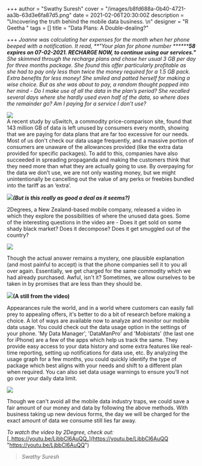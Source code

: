 +++
author = "Swathy Suresh"
cover = "/images/b8fd688a-0b40-4721-aa3b-63d3e6fa87d5.png"
date = 2021-02-06T20:30:00Z
description = "Uncovering the truth behind the mobile data business. \n"
designer = "R Geetha "
tags = []
title = "Data Plans: A Double-dealing?"

+++
_Joanne was calculating her expenses for the month when her phone beeped with a notification. It read, **"Your plan for phone number ********58 expires on 07-02-2021. RECHARGE NOW, to continue using our services."** She skimmed through the recharge plans and chose her usual 3 GB per day for three months package. She found this offer particularly profitable as she had to pay only less than twice the money required for a 1.5 GB pack. Extra benefits for less money! She smiled and patted herself for making a wise choice. But as she was about to pay, a random thought popped into her mind - Do I make use of all the data in the plan’s period? She recalled several days where she hardly used even half of the data, so where does the remainder go? Am I paying for a service I don’t use?_

![](/images/data-plan-1.png)  
A recent study by uSwitch, a commodity price-comparison site, found that 143 million GB of data is left unused by consumers every month, showing that we are paying for data plans that are far too excessive for our needs. Most of us don't check our data usage frequently, and a massive portion of consumers are unaware of the allowances provided (like the extra data provided for specific packages). To add to this, companies have also succeeded in spreading propaganda and making the customers think that they need more than what they are actually going to use. By overpaying for the data we don’t use, we are not only wasting money, but we might unintentionally be cancelling out the value of any perks or freebies bundled into the tariff as an ‘extra’.

**_![](/images/985263f6-1db5-4491-a7d9-4ed90ef16a97.jpeg)(But is this really as good a deal as it seems?)_**

2Degrees, a New Zealand-based mobile company, released a video in which they explore the possibilities of where the unused data goes. Some of the interesting questions in the video are - Does it get sold on some shady black market? Does it decompose? Does it get smuggled out of the country?

![](/images/data-plan-2.jpg)

Though the actual answer remains a mystery, one plausible explanation (and most painful to accept) is that the phone companies sell it to you all over again. Essentially, we get charged for the same commodity which we had already purchased. Awful, isn't it? Sometimes, we allow ourselves to be taken in by promises that are less than they should be.

**![](/images/708cc24f-1606-4f07-8435-28bee12ccb38.jpeg)(A still from the video)**

Appearances rule the world, and in a world where customers can easily fall prey to appealing offers, it's better to do a bit of research before making a choice. A lot of ways are available now to analyze and monitor our mobile data usage. You could check out the data usage option in the settings of your phone. 'My Data Manager', 'DataManPro' and 'Mobistats' (the last one for iPhone) are a few of the apps which help us track the same. They provide easy access to your data history and some extra features like real-time reporting, setting up notifications for data use, etc. By analyzing the usage graph for a few months, you could quickly identify the type of package which best aligns with your needs and shift to a different plan when required. You can also set data usage warnings to ensure you’ll not go over your daily data limit.

![](/images/9fc6650c-dbef-4cc1-9bc3-aeea3576eac1.jpeg)

Though we can't avoid all the mobile data industry traps, we could save a fair amount of our money and data by following the above methods. With business taking up new devious forms, the day we will be charged for the exact amount of data we consume still lies far away.

  
_To watch the video by 2Degree, check out:_ [_https://youtu.be/LjbbCl6AuQQ_](https://youtu.be/LjbbCl6AuQQ "https://youtu.be/LjbbCl6AuQQ")

> _Swathy Suresh_